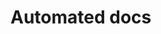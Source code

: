 # Automated docs

<!-- BEGIN_TOC -->

<!-- END_TOC -->

<!-- BEGIN_TF_DOCS -->

<!-- END_TF_DOCS -->

<!-- BEGIN_CHECKOV -->

<!-- END_CHECKOV -->

<!-- BEGIN_PIKE_DOCS -->

<!-- END_PIKE_DOCS -->
